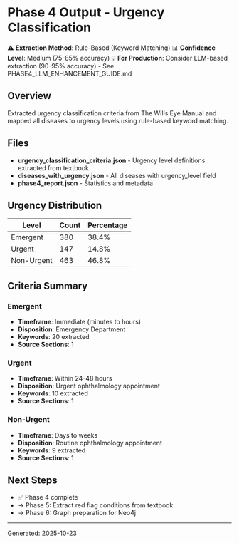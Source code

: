 # Phase 4 Output - Urgency Classification

⚠️ **Extraction Method**: Rule-Based (Keyword Matching)
📊 **Confidence Level**: Medium (75-85% accuracy)
💡 **For Production**: Consider LLM-based extraction (90-95% accuracy) - See PHASE4_LLM_ENHANCEMENT_GUIDE.md

## Overview

Extracted urgency classification criteria from The Wills Eye Manual and mapped all diseases to urgency levels using rule-based keyword matching.

## Files

- **urgency_classification_criteria.json** - Urgency level definitions extracted from textbook
- **diseases_with_urgency.json** - All diseases with urgency_level field
- **phase4_report.json** - Statistics and metadata

## Urgency Distribution

| Level | Count | Percentage |
|-------|-------|------------|
| Emergent | 380 | 38.4% |
| Urgent | 147 | 14.8% |
| Non-Urgent | 463 | 46.8% |

## Criteria Summary

### Emergent
- **Timeframe**: Immediate (minutes to hours)
- **Disposition**: Emergency Department
- **Keywords**: 20 extracted
- **Source Sections**: 1

### Urgent
- **Timeframe**: Within 24-48 hours
- **Disposition**: Urgent ophthalmology appointment
- **Keywords**: 10 extracted
- **Source Sections**: 1

### Non-Urgent
- **Timeframe**: Days to weeks
- **Disposition**: Routine ophthalmology appointment
- **Keywords**: 9 extracted
- **Source Sections**: 1

## Next Steps

- ✅ Phase 4 complete
- → Phase 5: Extract red flag conditions from textbook
- → Phase 6: Graph preparation for Neo4j

---
Generated: 2025-10-23
